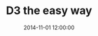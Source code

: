---
title:  "D3 the easy way"
date:   2014-11-01 12:00:00
categories: dataviz coding
link: http://semanticarts.com/blog/d3-the-easy-way
published_on_site: semanticarts.com
---